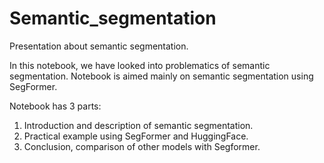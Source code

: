 # Semantic_segmentation
Presentation about semantic segmentation.

In this notebook, we have looked into problematics of semantic segmentation. Notebook is aimed mainly on semantic segmentation using SegFormer.

Notebook has 3 parts: 
1. Introduction and description of semantic segmentation.
2. Practical example using SegFormer and HuggingFace.
3. Conclusion, comparison of other models with Segformer.
